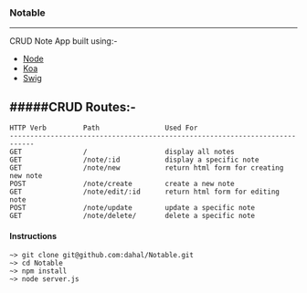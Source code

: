 ### Notable
---
CRUD Note App built using:-

* [Node](http://nodejs.org/)
* [Koa](http://koajs.com/)
* [Swig](http://paularmstrong.github.io/swig/)

#####CRUD Routes:-
---
```
HTTP Verb         Path                Used For
----------------------------------------------------------------------------
GET               /                   display all notes
GET               /note/:id           display a specific note
GET               /note/new           return html form for creating new note
POST              /note/create        create a new note
GET               /note/edit/:id      return html form for editing note
POST              /note/update        update a specific note 
GET               /note/delete/       delete a specific note
```
#### Instructions

```
~> git clone git@github.com:dahal/Notable.git
~> cd Notable
~> npm install
~> node server.js
```